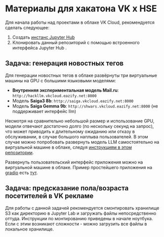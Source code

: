 # Материалы для хакатона VK x HSE

Для начала работы над проектами в облаке VK Cloud, рекомендуется сделать следующее:

1. Создать [инстанс Jupyter Hub](https://cloud.vk.com/docs/ml/mlplatform/jupyterhub/start/create)
2. Клонировать данный репозиторий c помощью встроенного интерфейса Jupyter Hub .

## Задача: генерация новостных тегов

Для генерации новостных тегов в облаке развёрнуты три виртуальные машины на GPU с большими языковыми моделями:

* **Внутренняя экспериментальная модель Mail.ru**: `http://hackllm.vkcloud.eazify.net:8000`
* Модель **Saiga3 8b**: `http://saiga.vkcloud.eazify.net:8000`
* Модель **Saiga Gemma 9b**: `http://shwars.vkcloud.eazify.net:8000` (не поддерживает интерфейс llm)

Несмотря на сравнительно небольшой размер и использование GPU, модели отвечают достаточно долго (по нескольку секунд на запрос), что может приводить к длительному ожиданию или отказу в обслуживании, в случае большого наплыва пользователей. В этом случае можно попробовать развернуть модель LLM самостоятельно на виртуальной машине в облаке, следуя [инструкциям в этом репозитории](https://github.com/shwars/vk_llm_host).

Развернуть пользовательский интерфейс приложения можно на виртуальной машине в облаке. Пример простейшего приложения на [gradio](https://www.gradio.app/docs/) есть [тут](ux_demo/interface.py).

## Задача: предсказание пола/возраста посетителей в VK рекламе

Для работы с данной задачей рекомендуется смонтировать хранилище S3 как директорию в Jupyter Lab и загружать файлы непосредственно оттуда. Инструкции по монтированию приведены в начале ноутбука. Если с этим возникают сложности - можно загрузить все файлы в локальное хранилище.